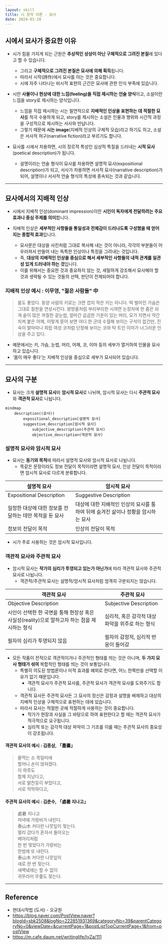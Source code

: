 ```yaml
---
layout: skill
title: 시 창작 이론 - 묘사
date: 2024-01-10
---
```



## 시에서 묘사가 중요한 이유

- 시가 힘을 가지게 되는 근원은 **추상적인 상상이 아닌 구체적으로 그려진 본질**에 있다고 할 수 있습니다.
    - 그리고 **구체적으로 그려진 본질은 묘사에 의해 획득**됩니다.
    - 따라서 시작(詩作)에서 묘사를 아는 것은 중요합니다.
    - 시에 자주 나타나는 비시적 표현의 근간은 묘사에 관한 인식 부족에 있습니다.

- 시란 **사물이나 현상에 대한 느낌(feeling)을 직접 제시하는 언술 양식**이고, 소설이란 느낌을 story로 제시하는 양식입니다.
    - 느낌을 직접 제시하는 시는 필연적으로 **지배적인 인상을 표현하는 데 적절한 묘사**를 적극 수용하게 되고, story를 제시하는 소설은 인물과 행위와 시간적 과정을 구성적으로 제시하는 서사와 만납니다.
    - 그렇기 때문에 **시는 image**(지배적 인상의 구체적 모습)라고 하기도 하고, 소설은 서사적 허구(narrative fiction)라고 부르기도 합니다.

- 묘사를 시에서 차용하면, 시의 장르적 특성인 심상적 특질을 드러내는 **시적 묘사**(poetical description)가 됩니다.
    - 설명이라는 언술 형식이 묘사를 차용하면 설명적 묘사(expositional description)가 되고, 서사가 차용하면 서사적 묘사(narrative description)가 되어, 설명이나 서사적 언술 형식의 특성에 종속되는 것과 같습니다.


---


## 묘사에서의 지배적 인상

- 시에서 지배적 인상(dominant impression)이란 **시인이 독자에게 전달하려는 주요 효과나 중심 주제를 의미**합니다.

- 지배적 인상은 **세부적인 사항들을 통일성과 전체감이 드러나도록 구성했을 때 얻어지는 종합적 효과**입니다.
    - 묘사문은 대상을 사진처럼 그대로 복사해 내는 것이 아니라, 각각의 부분들이 어우러져서 만들어 내는 독특한 인상이나 특징을 그려내는 것입니다.
    - 즉, **대상의 지배적인 인상을 중심으로 해서 세부적인 사항들의 내적 관계를 일관성 있게 드러내야 하는 것**입니다.
    - 이를 위해서는 중요한 것과 중요하지 않는 것, 세밀하게 강조해서 묘사해야 할 것과 생략될 수 있는 것들의 선택, 판단이 전제되어야 합니다.


### 지배적 인상 예시 : 이무영, "젊은 사람들" 中

> 몸도 좋았다. 동양 사람의 키로는 크면 컸지 작은 키는 아니다. 떡 벌어진 가슴은 그대로 칠판을 연상시킨다. 왕방울처럼 부리부리한 시꺼먼 눈장자에 한 줌은 되게 숱이 많은 꺼칠한 겉눈썹, 얼마간 곱곱한 기운이 있는 머리, 모가 지면서 약간 치켜 붙은 어깨, 이렇게 뜯어 보면 어디 한 군데 수월해 보이는 구석이 없건만, 진숙이 말마따나 희랍 여성 코처럼 단정해 보이는 코와 탁 트인 이마가 너그러운 인상을 주고 있다.

- 예문에서는 키, 가슴, 눈썹, 머리, 어깨, 코, 이마 등의 세부가 열거하여 인물을 묘사하고 있습니다.
- '몸이 매우 좋다'는 지배적 인상을 중심으로 세부가 묘사되어 있습니다.


---


## 묘사의 구분

- 묘사는 크게 **설명적 묘사**와 **암시적 묘사**로 나뉘며, 암시적 묘사는 다시 **주관적 묘사**와 **객관적 묘사**로 나뉩니다.

```mermaid
mindmap
    description((묘사))
        expositional_description[설명적 묘사]
        suggestive_description[암시적 묘사]
            subjective_description(주관적 묘사)
            objective_description(객관적 묘사)
```


### 설명적 묘사와 암시적 묘사

- 묘사는 **동기와 목적**에 따라서 설명적 묘사와 암시적 묘사로 나뉩니다.
    - 똑같은 문장이라도 정보 전달이 목적이라면 설명적 묘사, 인상 전달이 목적이라면 암시적 묘사로 다르게 분류합니다.

| 설명적 묘사 | 암시적 묘사 |
| --- | --- |
| Expositional Description | Suggestive Description |
| 일정한 대상에 대한 정보를 전달하는 데만 목적을 둔 묘사 | 대상에 대한 지배적인 인상의 묘사를 통하여 뒤에 숨겨진 삶이나 정황을 암시하는 묘사 |
| 정보의 전달이 목적 | 인상의 전달이 목적 |

- 시가 주로 사용하는 것은 암시적 묘사입니다.


### 객관적 묘사와 주관적 묘사

- 암시적 묘사는 **작가의 심리가 투영되고 있는가 아닌가**에 따라 객관적 묘사와 주관적 묘사로 나뉩니다.
    - 객관적/주관적 묘사는 설명적/암시적 묘사처럼 엄격히 구분되지는 않습니다.

| 객관적 묘사 | 주관적 묘사 |
| --- | --- |
| Objective Description | Subjective Description |
| 시인이 선택한 한 국면을 통해 현장성 혹은 사실성(reality)으로 말하고자 하는 점을 제시하는 형식 | 심리적, 혹은 감각적 대상 파악을 위주로 하는 형식 |
| 필자의 심리가 투영되지 않음 | 필자의 감정적, 심리적 반응이 들어감 |

- 모든 작품이 전적으로 객관적이거나 주관적인 형태를 띄는 것은 아니며, **두 가지 묘사 형태가 섞여** 복합적인 형태를 띄는 것이 보통입니다.
    - 특별히 의도된 방법론이나 미적 효과를 예외로 한다면, 어느 한쪽만을 선택할 이유가 없기 때문입니다.
        - 객관적 묘사가 주관적 묘사를, 주관적 묘사가 객관적 묘사를 도와주기도 합니다.
    - 객관적 묘사든 주관적 묘사든 그 묘사의 정신은 감정과 설명을 배제하고 대상의 지배적 인상을 구체적으로 표현하는 데에 있습니다.
    - 따라서 묘사는 적절한 곳에 적절하게 사용하는 것이 중요합니다.
        - 작가가 현장과 사실을 그 바탕으로 하여 표현한다고 할 때는 객관적 묘사가 적극적으로 요구됩니다.
        - 심리적 또는 감각적 대상 파악이 그 기조를 이룰 때는 주관적 묘사의 중요성이 강조됩니다.

#### 객관적 묘사의 예시 : 김종삼, 「墨畵」

> 물먹는 소 목덜미에   
> 할머니 손이 얹혀졌다.   
> 이 하루도   
> 함께 지났다고,   
> 서로 발잔등이 부었다고,   
> 서로 적막하다고,

#### 주관적 묘사의 예시 : 김춘수, 「處暑 지나고」

> 處暑 지나고   
> 저녁에 가랑비가 내린다.   
> 泰山木 커다란 나뭇잎이 젖는다.   
> 멀리 갔다가 혼자서 돌아오는   
> 메아리처럼   
> 한 번 멎었다가 가랑비는   
> 한밤에 또 내린다.   
> 泰山木 커다란 나뭇잎이   
> 새로 한 번 젖는다.   
> 새벽녘에는 할 수 없이   
> 귀뚜라미 무릎도 젖는다.


---


## Reference

- 현대시작법 (도서) - 오규원
- <https://blog.naver.com/PostView.naver?blogId=sbk2508&logNo=222851931369&categoryNo=39&parentCategoryNo=0&viewDate=&currentPage=1&postListTopCurrentPage=1&from=postView>
- <https://m.cafe.daum.net/writinglife/IyZa/111>
